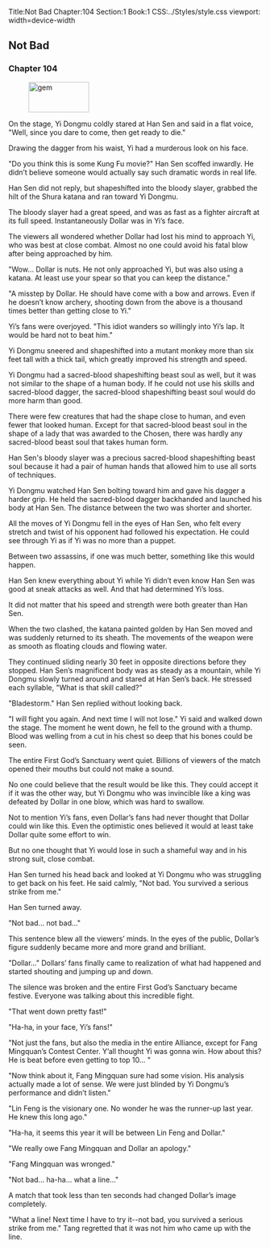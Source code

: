 Title:Not Bad 
Chapter:104 
Section:1 
Book:1 
CSS:../Styles/style.css 
viewport: width=device-width
  
## Not Bad
### Chapter 104
  
<figure>
	<img src="../Images/gem.gif" alt="gem" id="gem" width="120" height="60" />
</figure>
  

  
On the stage, Yi Dongmu coldly stared at Han Sen and said in a flat voice, "Well, since you dare to come, then get ready to die."

Drawing the dagger from his waist, Yi had a murderous look on his face.

"Do you think this is some Kung Fu movie?" Han Sen scoffed inwardly. He didn’t believe someone would actually say such dramatic words in real life.

Han Sen did not reply, but shapeshifted into the bloody slayer, grabbed the hilt of the Shura katana and ran toward Yi Dongmu.

The bloody slayer had a great speed, and was as fast as a fighter aircraft at its full speed. Instantaneously Dollar was in Yi’s face.

The viewers all wondered whether Dollar had lost his mind to approach Yi, who was best at close combat. Almost no one could avoid his fatal blow after being approached by him.

"Wow… Dollar is nuts. He not only approached Yi, but was also using a katana. At least use your spear so that you can keep the distance."

"A misstep by Dollar. He should have come with a bow and arrows. Even if he doesn’t know archery, shooting down from the above is a thousand times better than getting close to Yi."

Yi’s fans were overjoyed. "This idiot wanders so willingly into Yi’s lap. It would be hard not to beat him."

Yi Dongmu sneered and shapeshifted into a mutant monkey more than six feet tall with a thick tail, which greatly improved his strength and speed.

Yi Dongmu had a sacred-blood shapeshifting beast soul as well, but it was not similar to the shape of a human body. If he could not use his skills and sacred-blood dagger, the sacred-blood shapeshifting beast soul would do more harm than good.

There were few creatures that had the shape close to human, and even fewer that looked human. Except for that sacred-blood beast soul in the shape of a lady that was awarded to the Chosen, there was hardly any sacred-blood beast soul that takes human form.

Han Sen's bloody slayer was a precious sacred-blood shapeshifting beast soul because it had a pair of human hands that allowed him to use all sorts of techniques.

Yi Dongmu watched Han Sen bolting toward him and gave his dagger a harder grip. He held the sacred-blood dagger backhanded and launched his body at Han Sen. The distance between the two was shorter and shorter.

All the moves of Yi Dongmu fell in the eyes of Han Sen, who felt every stretch and twist of his opponent had followed his expectation. He could see through Yi as if Yi was no more than a puppet.

Between two assassins, if one was much better, something like this would happen.

Han Sen knew everything about Yi while Yi didn’t even know Han Sen was good at sneak attacks as well. And that had determined Yi’s loss.

It did not matter that his speed and strength were both greater than Han Sen.

When the two clashed, the katana painted golden by Han Sen moved and was suddenly returned to its sheath. The movements of the weapon were as smooth as floating clouds and flowing water.

They continued sliding nearly 30 feet in opposite directions before they stopped. Han Sen’s magnificent body was as steady as a mountain, while Yi Dongmu slowly turned around and stared at Han Sen’s back. He stressed each syllable, "What is that skill called?"

"Bladestorm." Han Sen replied without looking back.

"I will fight you again. And next time I will not lose." Yi said and walked down the stage. The moment he went down, he fell to the ground with a thump. Blood was welling from a cut in his chest so deep that his bones could be seen.

The entire First God’s Sanctuary went quiet. Billions of viewers of the match opened their mouths but could not make a sound.

No one could believe that the result would be like this. They could accept it if it was the other way, but Yi Dongmu who was invincible like a king was defeated by Dollar in one blow, which was hard to swallow.

Not to mention Yi’s fans, even Dollar’s fans had never thought that Dollar could win like this. Even the optimistic ones believed it would at least take Dollar quite some effort to win.

But no one thought that Yi would lose in such a shameful way and in his strong suit, close combat.

Han Sen turned his head back and looked at Yi Dongmu who was struggling to get back on his feet. He said calmly, "Not bad. You survived a serious strike from me."

Han Sen turned away.

"Not bad... not bad…"

This sentence blew all the viewers’ minds. In the eyes of the public, Dollar’s figure suddenly became more and more grand and brilliant.

"Dollar..." Dollars’ fans finally came to realization of what had happened and started shouting and jumping up and down.

The silence was broken and the entire First God’s Sanctuary became festive. Everyone was talking about this incredible fight.

"That went down pretty fast!"

"Ha-ha, in your face, Yi’s fans!"

"Not just the fans, but also the media in the entire Alliance, except for Fang Mingquan’s Contest Center. Y’all thought Yi was gonna win. How about this? He is beat before even getting to top 10... "

"Now think about it, Fang Mingquan sure had some vision. His analysis actually made a lot of sense. We were just blinded by Yi Dongmu’s performance and didn’t listen."

"Lin Feng is the visionary one. No wonder he was the runner-up last year. He knew this long ago."

"Ha-ha, it seems this year it will be between Lin Feng and Dollar."

"We really owe Fang Mingquan and Dollar an apology."

"Fang Mingquan was wronged."

"Not bad... ha-ha... what a line..."

A match that took less than ten seconds had changed Dollar’s image completely.

"What a line! Next time I have to try it--not bad, you survived a serious strike from me." Tang regretted that it was not him who came up with the line.